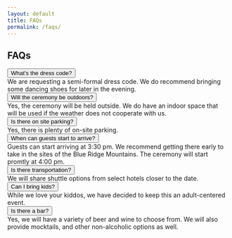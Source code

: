 ```yaml
---
layout: default
title: FAQs
permalink: /faqs/
---
```


<section class="section">
  <div class="container">
    <h1 class="h1">FAQs</h1>
    <div class="accordion" style="margin-top:1rem">
      <div class="ac-item sr">
        <button class="ac-header" aria-expanded="false">What’s the dress code?</button>
        <div class="ac-body">We are requesting a semi-formal dress code. We do recommend bringing some dancing shoes for later in the evening.</div>
      </div>
      <div class="ac-item sr">
        <button class="ac-header" aria-expanded="false">Will the ceremony be outdoors?</button>
        <div class="ac-body">Yes, the ceremony will be held outside. We do have an indoor space that will be used if the weather does not cooperate with us.</div>
      </div>
      <div class="ac-item sr">
        <button class="ac-header" aria-expanded="false">Is there on site parking?</button>
        <div class="ac-body">Yes, there is plenty of on-site parking.</div>
      </div>      
      <div class="ac-item sr">
        <button class="ac-header" aria-expanded="false">When can guests start to arrive?</button>
        <div class="ac-body">Guests can start arriving at 3:30 pm. We recommend getting there early to take in the sites of the Blue Ridge Mountains. The ceremony will start promtly at 4:00 pm.</div>
      </div>      
      <div class="ac-item sr">
        <button class="ac-header" aria-expanded="false">Is there transportation?</button>
        <div class="ac-body">We will share shuttle options from select hotels closer to the date.</div>
      </div>      
      <div class="ac-item sr">
        <button class="ac-header" aria-expanded="false">Can I bring kids?</button>
        <div class="ac-body">While we love your kiddos, we have decided to keep this an adult-centered event.</div>
      </div>    
      <div class="ac-item sr">
        <button class="ac-header" aria-expanded="false">Is there a bar?</button>
        <div class="ac-body">Yes, we will have a variety of beer and wine to choose from. We will also provide mocktails, and other non-alcoholic options as well.</div>
      </div>
</section>
